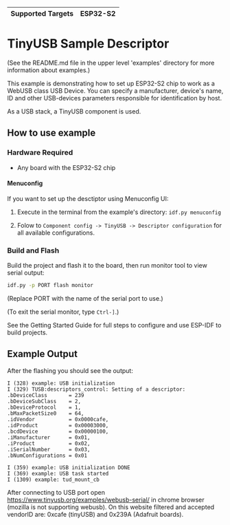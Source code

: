 | Supported Targets | ESP32-S2 |
| ----------------- | -------- |

# TinyUSB Sample Descriptor

(See the README.md file in the upper level 'examples' directory for more information about examples.)

This example is demonstrating how to set up ESP32-S2 chip to work as a WebUSB class USB Device. You can specify a manufacturer, device's name, ID and other USB-devices parameters responsible for identification by host.


As a USB stack, a TinyUSB component is used.

## How to use example

### Hardware Required

- Any board with the ESP32-S2 chip

#### Menuconfig

If you want to set up the desctiptor using Menuconfig UI:

1. Execute in the terminal from the example's directory: `idf.py menuconfig`

2. Folow to `Component config -> TinyUSB -> Descriptor configuration` for all available configurations.

### Build and Flash

Build the project and flash it to the board, then run monitor tool to view serial output:

```bash
idf.py -p PORT flash monitor
```

(Replace PORT with the name of the serial port to use.)

(To exit the serial monitor, type ``Ctrl-]``.)

See the Getting Started Guide for full steps to configure and use ESP-IDF to build projects.

## Example Output

After the flashing you should see the output:

```
I (328) example: USB initialization
I (329) TUSB:descriptors_control: Setting of a descriptor: 
.bDeviceClass       = 239
.bDeviceSubClass    = 2,
.bDeviceProtocol    = 1,
.bMaxPacketSize0    = 64,
.idVendor           = 0x0000cafe,
.idProduct          = 0x00003000,
.bcdDevice          = 0x00000100,
.iManufacturer      = 0x01,
.iProduct           = 0x02,
.iSerialNumber      = 0x03,
.bNumConfigurations = 0x01

I (359) example: USB initialization DONE
I (369) example: USB task started
I (1309) example: tud_mount_cb
```

After connecting to USB port open https://www.tinyusb.org/examples/webusb-serial/ in chrome browser (mozilla is not supporting webusb).
On this website filtered and accepted vendorID are: 0xcafe (tinyUSB) and 0x239A (Adafruit boards).
